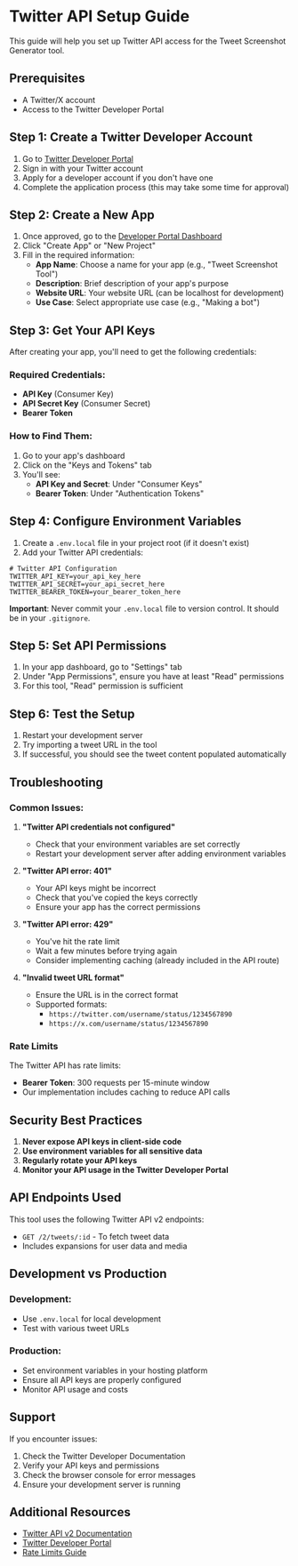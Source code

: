 # Twitter API Setup Guide

This guide will help you set up Twitter API access for the Tweet Screenshot Generator tool.

## Prerequisites

- A Twitter/X account
- Access to the Twitter Developer Portal

## Step 1: Create a Twitter Developer Account

1. Go to [Twitter Developer Portal](https://developer.twitter.com/en/portal/dashboard)
2. Sign in with your Twitter account
3. Apply for a developer account if you don't have one
4. Complete the application process (this may take some time for approval)

## Step 2: Create a New App

1. Once approved, go to the [Developer Portal Dashboard](https://developer.twitter.com/en/portal/dashboard)
2. Click "Create App" or "New Project"
3. Fill in the required information:
   - **App Name**: Choose a name for your app (e.g., "Tweet Screenshot Tool")
   - **Description**: Brief description of your app's purpose
   - **Website URL**: Your website URL (can be localhost for development)
   - **Use Case**: Select appropriate use case (e.g., "Making a bot")

## Step 3: Get Your API Keys

After creating your app, you'll need to get the following credentials:

### Required Credentials:
- **API Key** (Consumer Key)
- **API Secret Key** (Consumer Secret)
- **Bearer Token**

### How to Find Them:
1. Go to your app's dashboard
2. Click on the "Keys and Tokens" tab
3. You'll see:
   - **API Key and Secret**: Under "Consumer Keys"
   - **Bearer Token**: Under "Authentication Tokens"

## Step 4: Configure Environment Variables

1. Create a `.env.local` file in your project root (if it doesn't exist)
2. Add your Twitter API credentials:

```env
# Twitter API Configuration
TWITTER_API_KEY=your_api_key_here
TWITTER_API_SECRET=your_api_secret_here
TWITTER_BEARER_TOKEN=your_bearer_token_here
```

**Important**: Never commit your `.env.local` file to version control. It should be in your `.gitignore`.

## Step 5: Set API Permissions

1. In your app dashboard, go to "Settings" tab
2. Under "App Permissions", ensure you have at least "Read" permissions
3. For this tool, "Read" permission is sufficient

## Step 6: Test the Setup

1. Restart your development server
2. Try importing a tweet URL in the tool
3. If successful, you should see the tweet content populated automatically

## Troubleshooting

### Common Issues:

1. **"Twitter API credentials not configured"**
   - Check that your environment variables are set correctly
   - Restart your development server after adding environment variables

2. **"Twitter API error: 401"**
   - Your API keys might be incorrect
   - Check that you've copied the keys correctly
   - Ensure your app has the correct permissions

3. **"Twitter API error: 429"**
   - You've hit the rate limit
   - Wait a few minutes before trying again
   - Consider implementing caching (already included in the API route)

4. **"Invalid tweet URL format"**
   - Ensure the URL is in the correct format
   - Supported formats:
     - `https://twitter.com/username/status/1234567890`
     - `https://x.com/username/status/1234567890`

### Rate Limits

The Twitter API has rate limits:
- **Bearer Token**: 300 requests per 15-minute window
- Our implementation includes caching to reduce API calls

## Security Best Practices

1. **Never expose API keys in client-side code**
2. **Use environment variables for all sensitive data**
3. **Regularly rotate your API keys**
4. **Monitor your API usage in the Twitter Developer Portal**

## API Endpoints Used

This tool uses the following Twitter API v2 endpoints:
- `GET /2/tweets/:id` - To fetch tweet data
- Includes expansions for user data and media

## Development vs Production

### Development:
- Use `.env.local` for local development
- Test with various tweet URLs

### Production:
- Set environment variables in your hosting platform
- Ensure all API keys are properly configured
- Monitor API usage and costs

## Support

If you encounter issues:
1. Check the Twitter Developer Documentation
2. Verify your API keys and permissions
3. Check the browser console for error messages
4. Ensure your development server is running

## Additional Resources

- [Twitter API v2 Documentation](https://developer.twitter.com/en/docs/twitter-api)
- [Twitter Developer Portal](https://developer.twitter.com/en/portal/dashboard)
- [Rate Limits Guide](https://developer.twitter.com/en/docs/twitter-api/rate-limits)



